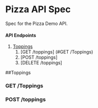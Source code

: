 # Pizza API Spec
Spec for the Pizza Demo API.

#### API Endpoints
1.  [Toppings](#toppings)
    1. [GET /toppings] (#GET /Toppings)
    1. [POST /toppings]
    1. [DELETE /toppings]


##Toppings
### GET /Toppings

### POST /toppings



